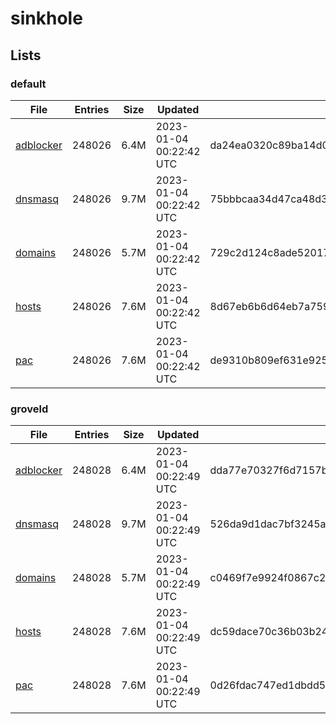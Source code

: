 # sinkhole

## Lists

### default

|File|Entries|Size|Updated|Hash|
|-|-|-|-|-|
|[adblocker](https://raw.githubusercontent.com/groveld/sinkhole/lists/default/adblocker.txt)|248026|6.4M|2023-01-04 00:22:42 UTC|da24ea0320c89ba14d067aecdabcefed5a2841cf04db99a09153cf373113e05c|
|[dnsmasq](https://raw.githubusercontent.com/groveld/sinkhole/lists/default/dnsmasq.txt)|248026|9.7M|2023-01-04 00:22:42 UTC|75bbbcaa34d47ca48d3c75426f45fe61da3f0f82b1722d45335b7f81d8028589|
|[domains](https://raw.githubusercontent.com/groveld/sinkhole/lists/default/domains.txt)|248026|5.7M|2023-01-04 00:22:42 UTC|729c2d124c8ade52017449c4653e3a1717621bb45b1555b34e9f92c20005b645|
|[hosts](https://raw.githubusercontent.com/groveld/sinkhole/lists/default/hosts.txt)|248026|7.6M|2023-01-04 00:22:42 UTC|8d67eb6b6d64eb7a7597568fd1d3dcbc8574de4a3e7e489494744e0c7a0f2efa|
|[pac](https://raw.githubusercontent.com/groveld/sinkhole/lists/default/pac.txt)|248026|7.6M|2023-01-04 00:22:42 UTC|de9310b809ef631e92539e7392dea8ee68142e27df06fa39c4d0dfc413508b1d|

### groveld

|File|Entries|Size|Updated|Hash|
|-|-|-|-|-|
|[adblocker](https://raw.githubusercontent.com/groveld/sinkhole/lists/groveld/adblocker.txt)|248028|6.4M|2023-01-04 00:22:49 UTC|dda77e70327f6d7157b79dd351e0d6344f0d7da9a1f21cc51a028cebe4e9cc20|
|[dnsmasq](https://raw.githubusercontent.com/groveld/sinkhole/lists/groveld/dnsmasq.txt)|248028|9.7M|2023-01-04 00:22:49 UTC|526da9d1dac7bf3245a7af57db21918f421c1e1d0ada4771f116a459966dcfd7|
|[domains](https://raw.githubusercontent.com/groveld/sinkhole/lists/groveld/domains.txt)|248028|5.7M|2023-01-04 00:22:49 UTC|c0469f7e9924f0867c29f9e8cf5ad252e6203786f5faf55ab996dd87e6733502|
|[hosts](https://raw.githubusercontent.com/groveld/sinkhole/lists/groveld/hosts.txt)|248028|7.6M|2023-01-04 00:22:49 UTC|dc59dace70c36b03b24b7469020417413929e1b91085456554b985a9c6c15e64|
|[pac](https://raw.githubusercontent.com/groveld/sinkhole/lists/groveld/pac.txt)|248028|7.6M|2023-01-04 00:22:49 UTC|0d26fdac747ed1dbdd522d4987081e5d284cddb163841fde68fa5186feccd363|
